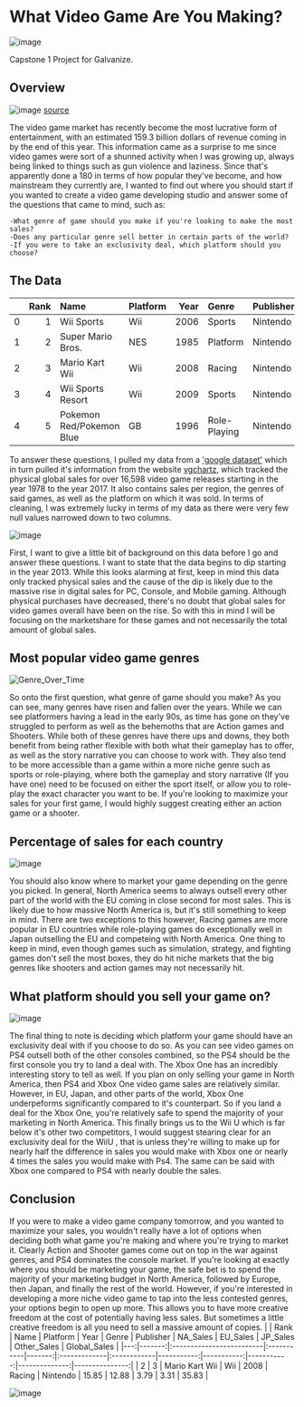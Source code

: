 # What Video Game Are You Making?
![image](images/videogames.jpg)

Capstone 1 Project for Galvanize.

## Overview

![image](images/revenue.jpg) [source](newzoo.com/globalgamesreport)

The video game market has recently become the most lucrative form of entertainment, with an estimated 159.3 billion dollars 
of revenue coming in by the end of this year. This information came as a surprise to me since video games were sort of a shunned activity when I was growing up, always being linked to things such as gun violence and laziness. Since that's apparently done a 180 in terms of how popular they've become, and how mainstream they currently are, I wanted to find out where you should start if you wanted to create a video game developing studio and answer some of the questions that came to mind, such as:
    
    -What genre of game should you make if you're looking to make the most sales?
    -Does any particular genre sell better in certain parts of the world?
    -If you were to take an exclusivity deal, which platform should you choose?



## The Data

|    |   Rank | Name                     | Platform   |   Year | Genre        | Publisher   |   NA_Sales |   EU_Sales |   JP_Sales |   Other_Sales |   Global_Sales |
|---:|-------:|:-------------------------|:-----------|-------:|:-------------|:------------|-----------:|-----------:|-----------:|--------------:|---------------:|
|  0 |      1 | Wii Sports               | Wii        |   2006 | Sports       | Nintendo    |      41.49 |      29.02 |       3.77 |          8.46 |          82.74 |
|  1 |      2 | Super Mario Bros.        | NES        |   1985 | Platform     | Nintendo    |      29.08 |       3.58 |       6.81 |          0.77 |          40.24 |
|  2 |      3 | Mario Kart Wii           | Wii        |   2008 | Racing       | Nintendo    |      15.85 |      12.88 |       3.79 |          3.31 |          35.83 |
|  3 |      4 | Wii Sports Resort        | Wii        |   2009 | Sports       | Nintendo    |      15.75 |      11.01 |       3.28 |          2.96 |          33    |
|  4 |      5 | Pokemon Red/Pokemon Blue | GB         |   1996 | Role-Playing | Nintendo    |      11.27 |       8.89 |      10.22 |          1    |          31.38 |

To answer these questions, I pulled my data from a ['google dataset'](https://data.world/julienf/video-games-global-sales-in-volume-1983-2017/workspace/file?filename=vgsalesGlobale.csv)  which in turn pulled it's information from the website [vgchartz](https://www.vgchartz.com), which tracked the physical global sales for over 16,598 video game releases starting in the year 1978 to the year 2017. It also contains sales per region, the genres of said games, as well as the platform on which it was sold. In terms of cleaning, I was extremely lucky  in terms of my data as there were very few null values narrowed down to two columns. 

![image](images/bar_over_time.png)

First, I want to give a little bit of background on this data before I go and answer these questions. I want to state that the data begins to dip starting in the year 2013. While this looks alarming at first, keep in mind this data only tracked physical sales and the cause of the dip is likely due to the massive rise in digital sales for PC, Console, and Mobile gaming. Although physical purchases have decreased, there's no doubt that global sales for video games overall have been on the rise. So with this in mind I will be focusing on the marketshare for these games and not necessarily the total amount of global sales.

## Most popular video game genres
![Genre_Over_Time](images/gen_over_time.png)

So onto the first question, what genre of game should you make? As you can see, many genres have risen and fallen over the years. While we can see platformers having a lead in the early 90s, as time has gone on they've struggled to perform as well as the behemoths that are Action games and Shooters. While both of these genres have there ups and downs, they both benefit from being rather flexible with both what their gameplay has to offer, as well as the story narrative you can choose to work with. They also tend to be more accessible than a game within a more niche genre such as sports or role-playing, where both the gameplay and story narrative (If you have one) need to be focused on either the sport itself, or allow you to role-play the exact character you want to be. If you're looking to maximize your sales for your first game, I would highly suggest creating either an action game or a shooter.


## Percentage of sales for each country
![image](images/genre.png)

You should also know where to market your game depending on the genre you picked. In general, North America seems to always outsell every other part of the world with the EU coming in close second for most sales. This is likely due to how massive North America is, but it's still something to keep in mind. There are two exceptions to this however, Racing games are more popular in EU countries while role-playing games do exceptionally well in Japan outselling the EU and competeing with North America. One thing to keep in mind, even though games such as simulation, strategy, and fighting games don't sell the most boxes, they do hit niche markets that the big genres like shooters and action games may not necessarily hit.

## What platform should you sell your game on?
![image](images/platforms.png)

The final thing to note is deciding which platform your game should have an exclusivity deal with if you choose to do so. As you can see video games on PS4 outsell both of the other consoles combined, so the PS4 should be the first console you try to land a deal with. The Xbox One has an incredibly interesting story to tell as well. If you plan on only selling your game in North America, then PS4 and Xbox One video game sales are relatively similar. However, in EU, Japan, and other parts of the world, Xbox One underpeforms significantly compared to it's counterpart. So if you land a deal for the Xbox One, you're relatively safe to spend the majority of your marketing in North America. This finally brings us to the Wii U which is far below it's other two competitors, I would suggest stearing clear for an exclusivity deal for the WiiU , that is unless they're willing to make up for nearly half the difference in sales you would make with Xbox one or nearly 4 times the sales you would make with Ps4. The same can be said with Xbox one compared to PS4 with nearly double the sales.

## Conclusion
If you were to make a video game company tomorrow, and you wanted to maximize your sales, you wouldn't really have a lot of options when deciding both what game you're making and where you're trying to market it. Clearly Action and Shooter games come out on top in the war against genres, and PS4 dominates the console market. If you're looking at exactly where you should be marketing your game, the safe bet is to spend the majority of your marketing budget in North America, followed by Europe, then Japan, and finally the rest of the world. However, if you're interested in developing a more niche video game to tap into the less contested genres, your options begin to open up more. This allows you to have more creative freedom at the cost of potentially having less sales. But sometimes a little creative freedom is all you need to sell a massive amount of copies.
|    |   Rank | Name                     | Platform   |   Year | Genre        | Publisher   |   NA_Sales |   EU_Sales |   JP_Sales |   Other_Sales |   Global_Sales |
|---:|-------:|:-------------------------|:-----------|-------:|:-------------|:------------|-----------:|-----------:|-----------:|--------------:|---------------:|
|  2 |      3 | Mario Kart Wii           | Wii        |   2008 | Racing       | Nintendo    |      15.85 |      12.88 |       3.79 |          3.31 |          35.83 |

![image](images/mario.jpg)